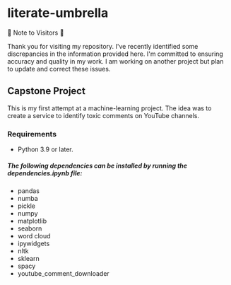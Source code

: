 # literate-umbrella
🚨 Note to Visitors 🚨

Thank you for visiting my repository. I've recently identified some discrepancies in the information provided here. I'm committed to ensuring accuracy and quality in my work. I am working on another project but plan to update and correct these issues.
## Capstone Project
This is my first attempt at a machine-learning project. The idea was to create a service to identify toxic comments on YouTube channels.
### Requirements 
* Python 3.9 or later.<br/>
##### The following dependencies can be installed by running the _dependencies.ipynb_ file:
  
* pandas
* numba 
* pickle
* numpy
* matplotlib
* seaborn
* word cloud
* ipywidgets
* nltk
* sklearn
* spacy
* youtube_comment_downloader

